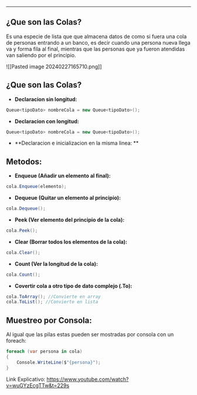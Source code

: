 
---
## ¿Que son las Colas?

Es una especie de lista que que almacena datos de como si fuera una cola de personas entrando a un banco, es decir cuando una persona nueva llega va y forma fila al final, mientras que las personas que ya fueron atendidas van saliendo por el principio.

![[Pasted image 20240227165710.png]]
## ¿Que son las Colas?

 - **Declaracion sin longitud:**
```csharp
Queue<tipoDato> nombreCola = new Queue<tipoDato>();
```

 - **Declaracion con longitud:**
```csharp
Queue<tipoDato> nombreCola = new Queue<tipoDato>();
```

 - **Declaracion e inicializacion en la misma linea: **
 
## Metodos:

- **Enqueue (Añadir un elemento al final):**
```csharp
cola.Enqueue(elemento);
```

- **Dequeue (Quitar un elemento al principio):**
```csharp
cola.Dequeue(); 
```

- **Peek (Ver elemento del principio de la cola):**
```csharp
cola.Peek(); 
```

- **Clear (Borrar todos los elementos de la cola):**
```csharp
cola.Clear(); 
```

- **Count (Ver la longitud de la cola):**
```csharp
cola.Count(); 
```

- **Covertir cola a otro tipo de dato complejo (.To):**
```csharp
cola.ToArray(); //Convierte en array 
cola.ToList(); //Convierte en lista
```


## Muestreo por Consola:
Al igual que las pilas estas pueden ser mostradas por consola con un foreach:

```csharp
foreach (var persona in cola)
{
    Console.WriteLine($"{persona}");
}
```









Link Explicativo: https://www.youtube.com/watch?v=wuGYzEcgTTw&t=229s



